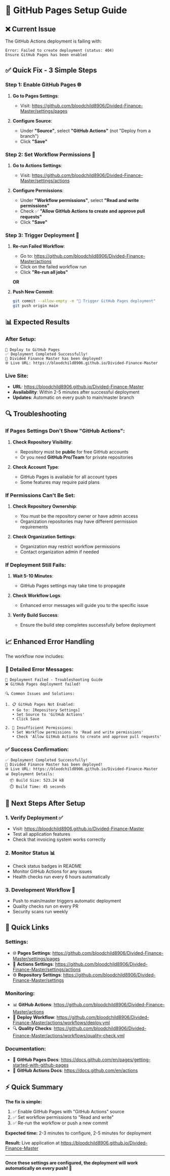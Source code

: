 ﻿# 🚀 GitHub Pages Setup Guide

## ❌ **Current Issue**

The GitHub Actions deployment is failing with:
```
Error: Failed to create deployment (status: 404)
Ensure GitHub Pages has been enabled
```

## ✅ **Quick Fix - 3 Simple Steps**

### **Step 1: Enable GitHub Pages** 🌐

1. **Go to Pages Settings**:
   - Visit: https://github.com/bloodchild8906/Divided-Finance-Master/settings/pages

2. **Configure Source**:
   - Under **"Source"**, select **"GitHub Actions"** (not "Deploy from a branch")
   - Click **"Save"**

### **Step 2: Set Workflow Permissions** 🔐

1. **Go to Actions Settings**:
   - Visit: https://github.com/bloodchild8906/Divided-Finance-Master/settings/actions

2. **Configure Permissions**:
   - Under **"Workflow permissions"**, select **"Read and write permissions"**
   - Check ✅ **"Allow GitHub Actions to create and approve pull requests"**
   - Click **"Save"**

### **Step 3: Trigger Deployment** 🚀

1. **Re-run Failed Workflow**:
   - Go to: https://github.com/bloodchild8906/Divided-Finance-Master/actions
   - Click on the failed workflow run
   - Click **"Re-run all jobs"**

   **OR**

2. **Push New Commit**:
   ```bash
   git commit --allow-empty -m "🚀 Trigger GitHub Pages deployment"
   git push origin main
   ```

## 📊 **Expected Results**

### **After Setup:**
```
🚀 Deploy to GitHub Pages
✅ Deployment Completed Successfully!
🎉 Divided Finance Master has been deployed!
🌐 Live URL: https://bloodchild8906.github.io/Divided-Finance-Master
```

### **Live Site:**
- **URL**: https://bloodchild8906.github.io/Divided-Finance-Master
- **Availability**: Within 2-5 minutes after successful deployment
- **Updates**: Automatic on every push to main/master branch

## 🔍 **Troubleshooting**

### **If Pages Settings Don't Show "GitHub Actions":**
1. **Check Repository Visibility**:
   - Repository must be **public** for free GitHub accounts
   - Or you need **GitHub Pro/Team** for private repositories

2. **Check Account Type**:
   - GitHub Pages is available for all account types
   - Some features may require paid plans

### **If Permissions Can't Be Set:**
1. **Check Repository Ownership**:
   - You must be the repository owner or have admin access
   - Organization repositories may have different permission requirements

2. **Check Organization Settings**:
   - Organization may restrict workflow permissions
   - Contact organization admin if needed

### **If Deployment Still Fails:**
1. **Wait 5-10 Minutes**:
   - GitHub Pages settings may take time to propagate

2. **Check Workflow Logs**:
   - Enhanced error messages will guide you to the specific issue

3. **Verify Build Success**:
   - Ensure the build step completes successfully before deployment

## 📈 **Enhanced Error Handling**

The workflow now includes:

### **🚨 Detailed Error Messages:**
```
🚨 Deployment Failed - Troubleshooting Guide
❌ GitHub Pages deployment failed!

🔍 Common Issues and Solutions:

1. 📋 GitHub Pages Not Enabled:
   • Go to: [Repository Settings]
   • Set Source to 'GitHub Actions'
   • Click Save

2. 🔐 Insufficient Permissions:
   • Set Workflow permissions to 'Read and write permissions'
   • Check 'Allow GitHub Actions to create and approve pull requests'
```

### **✅ Success Confirmation:**
```
✅ Deployment Completed Successfully!
🎉 Divided Finance Master has been deployed!
🌐 Live URL: https://bloodchild8906.github.io/Divided-Finance-Master
📊 Deployment Details:
  📦 Build Size: 523.24 kB
  ⏱️ Build Time: 45 seconds
```

## 🎯 **Next Steps After Setup**

### **1. Verify Deployment** ✅
- Visit: https://bloodchild8906.github.io/Divided-Finance-Master
- Test all application features
- Check that invoicing system works correctly

### **2. Monitor Status** 📊
- Check status badges in README
- Monitor GitHub Actions for any issues
- Health checks run every 6 hours automatically

### **3. Development Workflow** 🔄
- Push to main/master triggers automatic deployment
- Quality checks run on every PR
- Security scans run weekly

## 🔗 **Quick Links**

### **Settings:**
- 🌐 **Pages Settings**: https://github.com/bloodchild8906/Divided-Finance-Master/settings/pages
- 🔐 **Actions Settings**: https://github.com/bloodchild8906/Divided-Finance-Master/settings/actions
- ⚙️ **Repository Settings**: https://github.com/bloodchild8906/Divided-Finance-Master/settings

### **Monitoring:**
- 📊 **GitHub Actions**: https://github.com/bloodchild8906/Divided-Finance-Master/actions
- 🚀 **Deploy Workflow**: https://github.com/bloodchild8906/Divided-Finance-Master/actions/workflows/deploy.yml
- 🔍 **Quality Checks**: https://github.com/bloodchild8906/Divided-Finance-Master/actions/workflows/quality-check.yml

### **Documentation:**
- 📖 **GitHub Pages Docs**: https://docs.github.com/en/pages/getting-started-with-github-pages
- 🔧 **GitHub Actions Docs**: https://docs.github.com/en/actions

## ⚡ **Quick Summary**

**The fix is simple:**
1. ✅ Enable GitHub Pages with "GitHub Actions" source
2. ✅ Set workflow permissions to "Read and write"
3. ✅ Re-run the workflow or push a new commit

**Expected time:** 2-3 minutes to configure, 2-5 minutes for deployment

**Result:** Live application at https://bloodchild8906.github.io/Divided-Finance-Master

---

**Once these settings are configured, the deployment will work automatically on every push! 🎉**

